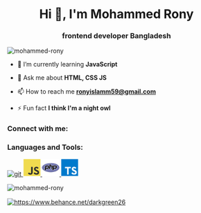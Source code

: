 <h1 align="center">Hi 👋, I'm Mohammed Rony</h1>
<h3 align="center">frontend developer Bangladesh</h3>

<p align="left"> <img src="https://komarev.com/ghpvc/?username=mohammed-rony&label=Profile%20views&color=0e75b6&style=flat" alt="mohammed-rony" /> </p>

- 🌱 I’m currently learning **JavaScript**

- 💬 Ask me about **HTML, CSS JS**

- 📫 How to reach me **ronyislamm59@gmail.com**

- ⚡ Fun fact **I think I'm a night owl**

<h3 align="left">Connect with me:</h3>
<p align="left">

<h3 align="left">Languages and Tools:</h3>
<p align="left"> <a href="https://git-scm.com/" target="_blank" rel="noreferrer"> <img src="https://www.vectorlogo.zone/logos/git-scm/git-scm-icon.svg" alt="git" width="40" height="40"/> </a> <a href="https://developer.mozilla.org/en-US/docs/Web/JavaScript" target="_blank" rel="noreferrer"> <img src="https://raw.githubusercontent.com/devicons/devicon/master/icons/javascript/javascript-original.svg" alt="javascript" width="40" height="40"/> </a> <a href="https://www.php.net" target="_blank" rel="noreferrer"> <img src="https://raw.githubusercontent.com/devicons/devicon/master/icons/php/php-original.svg" alt="php" width="40" height="40"/> </a> <a href="https://www.typescriptlang.org/" target="_blank" rel="noreferrer"> <img src="https://raw.githubusercontent.com/devicons/devicon/master/icons/typescript/typescript-original.svg" alt="typescript" width="40" height="40"/> </a> </p>

<p><img align="center" src="https://github-readme-stats.vercel.app/api/top-langs?username=mohammed-rony&show_icons=true&locale=en&layout=compact" alt="mohammed-rony" /></p>
<a href="https://www.behance.net/https://www.behance.net/darkgreen26" target="blank"><img align="center" src="https://raw.githubusercontent.com/rahuldkjain/github-profile-readme-generator/master/src/images/icons/Social/behance.svg" alt="https://www.behance.net/darkgreen26" height="30" width="40" /></a>
</p>
